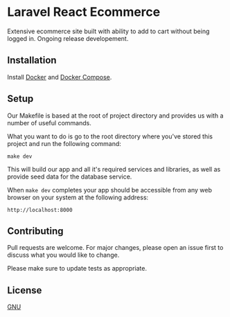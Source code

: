 # Laravel React Ecommerce

Extensive ecommerce site built with ability to add to cart without being logged in. Ongoing release developement.

## Installation

Install [Docker](https://docs.docker.com/get-docker/) and [Docker Compose](https://docs.docker.com/compose/install/).


## Setup
Our Makefile is based at the root of project directory and provides us with a number of useful commands.

What you want to do is go to the root directory where you've stored this project and run the following command:
```
make dev
```

This will build our app and all it's required services and libraries, as well as provide seed data for the database service.

When `make dev` completes your app should be accessible from any web browser on your system at the following address:
```
http://localhost:8000
```


## Contributing
Pull requests are welcome. For major changes, please open an issue first to discuss what you would like to change.

Please make sure to update tests as appropriate.

## License
[GNU](https://www.gnu.org/licenses/quick-guide-gplv3.html)